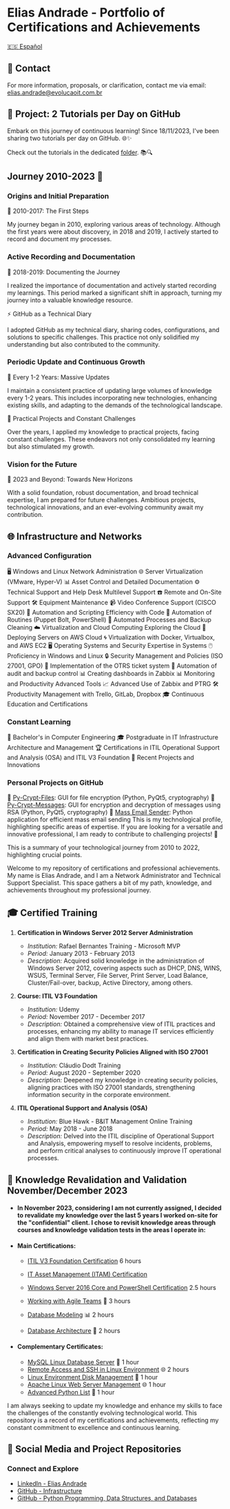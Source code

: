 # Elias Andrade - Portfolio of Certifications and Achievements
[🇪🇸 Español](https://github.com/chaos4455/Certifica-es/blob/main/resume_spanish.md)

## 📧 Contact
For more information, proposals, or clarification, contact me via email: elias.andrade@evolucaoit.com.br

## 🚀 Project: 2 Tutorials per Day on GitHub
Embark on this journey of continuous learning! Since 18/11/2023, I've been sharing two tutorials per day on GitHub. 🌐✨

Check out the tutorials in the dedicated [folder](https://github.com/chaos4455/Certifica-es/tree/main/TUTORIAIS). 📚🔍

## Journey 2010-2023 🌟
### Origins and Initial Preparation
🚀 2010-2017: The First Steps

My journey began in 2010, exploring various areas of technology. Although the first years were about discovery, in 2018 and 2019, I actively started to record and document my processes.

### Active Recording and Documentation
📝 2018-2019: Documenting the Journey

I realized the importance of documentation and actively started recording my learnings. This period marked a significant shift in approach, turning my journey into a valuable knowledge resource.

⚡ GitHub as a Technical Diary

I adopted GitHub as my technical diary, sharing codes, configurations, and solutions to specific challenges. This practice not only solidified my understanding but also contributed to the community.

### Periodic Update and Continuous Growth
🔄 Every 1-2 Years: Massive Updates

I maintain a consistent practice of updating large volumes of knowledge every 1-2 years. This includes incorporating new technologies, enhancing existing skills, and adapting to the demands of the technological landscape.

🚢 Practical Projects and Constant Challenges

Over the years, I applied my knowledge to practical projects, facing constant challenges. These endeavors not only consolidated my learning but also stimulated my growth.

### Vision for the Future
🌌 2023 and Beyond: Towards New Horizons

With a solid foundation, robust documentation, and broad technical expertise, I am prepared for future challenges. Ambitious projects, technological innovations, and an ever-evolving community await my contribution.

## 🌐 Infrastructure and Networks
### Advanced Configuration
🖥️ Windows and Linux Network Administration
🌐 Server Virtualization (VMware, Hyper-V)
📊 Asset Control and Detailed Documentation
⚙️ Technical Support and Help Desk
Multilevel Support
☎️ Remote and On-Site Support
🛠️ Equipment Maintenance
📹 Video Conference Support (CISCO SX20)
🤖 Automation and Scripting
Efficiency with Code
🔄 Automation of Routines (Puppet Bolt, PowerShell)
🚀 Automated Processes and Backup Cleaning
☁️ Virtualization and Cloud Computing
Exploring the Cloud
🚧 Deploying Servers on AWS Cloud
🌀 Virtualization with Docker, Virtualbox, and AWS EC2
🖥️ Operating Systems and Security
Expertise in Systems
🖱️ Proficiency in Windows and Linux
🔒 Security Management and Policies (ISO 27001, GPO)
🎯 Implementation of the OTRS ticket system
🔄 Automation of audit and backup control
📊 Creating dashboards in Zabbix
📊 Monitoring and Productivity
Advanced Tools
📈 Advanced Use of Zabbix and PTRG
🛠️ Productivity Management with Trello, GitLab, Dropbox
🎓 Continuous Education and Certifications
### Constant Learning
📘 Bachelor's in Computer Engineering
🎓 Postgraduate in IT Infrastructure Architecture and Management
🏆 Certifications in ITIL Operational Support and Analysis (OSA) and ITIL V3 Foundation
🚀 Recent Projects and Innovations
### Personal Projects on GitHub
📁 [Py-Crypt-Files](https://github.com/chaos4455/Py-Crypt-Files): GUI for file encryption (Python, PyQt5, cryptography)
📁 [Py-Crypt-Messages](https://github.com/chaos4455/py-crypt-messages): GUI for encryption and decryption of messages using RSA (Python, PyQt5, cryptography)
📁 [Mass Email Sender](https://github.com/chaos4455/Python-2023/tree/main/DISPARAEMAILAPP): Python application for efficient mass email sending
This is my technological profile, highlighting specific areas of expertise. If you are looking for a versatile and innovative professional, I am ready to contribute to challenging projects! 🚀

This is a summary of your technological journey from 2010 to 2022, highlighting crucial points.

Welcome to my repository of certifications and professional achievements. My name is Elias Andrade, and I am a Network Administrator and Technical Support Specialist. This space gathers a bit of my path, knowledge, and achievements throughout my professional journey.

## 🎓 Certified Training
1. **Certification in Windows Server 2012 Server Administration**
   - *Institution:* Rafael Bernantes Training - Microsoft MVP
   - *Period:* January 2013 - February 2013
   - *Description:* Acquired solid knowledge in the administration of Windows Server 2012, covering aspects such as DHCP, DNS, WINS, WSUS, Terminal Server, File Server, Print Server, Load Balance, Cluster/Fail-over, backup, Active Directory, among others.

2. **Course: ITIL V3 Foundation**
   - *Institution:* Udemy
   - *Period:* November 2017 - December 2017
   - *Description:* Obtained a comprehensive view of ITIL practices and processes, enhancing my ability to manage IT services efficiently and align them with market best practices.

3. **Certification in Creating Security Policies Aligned with ISO 27001**
   - *Institution:* Cláudio Dodt Training
   - *Period:* August 2020 - September 2020
   - *Description:* Deepened my knowledge in creating security policies, aligning practices with ISO 27001 standards, strengthening information security in the corporate environment.

4. **ITIL Operational Support and Analysis (OSA)**
   - *Institution:* Blue Hawk - B&IT Management Online Training
   - *Period:* May 2018 - June 2018
   - *Description:* Delved into the ITIL discipline of Operational Support and Analysis, empowering myself to resolve incidents, problems, and perform critical analyses to continuously improve IT operational processes.

## 📄 Knowledge Revalidation and Validation November/December 2023
- #### In November 2023, considering I am not currently assigned, I decided to revalidate my knowledge over the last 5 years I worked on-site for the "confidential" client. I chose to revisit knowledge areas through courses and knowledge validation tests in the areas I operate in:

- #### Main Certifications:

  - [ITIL V3 Foundation Certification](https://github.com/chaos4455/Certifica-es/blob/main/UC-d48b6454-e474-437b-9a00-6826b246943f.pdf) 6 hours
  - [IT Asset Management (ITAM) Certification](https://github.com/chaos4455/Certifica-es/blob/main/UC-3546ac4e-6cd9-4a9c-a2a7-699929c278d4.pdf)
  - [Windows Server 2016 Core and PowerShell Certification](https://github.com/chaos4455/Certifica-es/blob/main/UC-dc92d127-d0d2-4697-84be-ef7eed9a0c12.pdf) 2.5 hours

  - [Working with Agile Teams](https://github.com/chaos4455/Certifica-es/blob/main/C12C16DF.pdf) 🔄 3 hours
  - [Database Modeling](https://github.com/chaos4455/Certifica-es/blob/main/05D29A8E.pdf) 📊 2 hours
  - [Database Architecture](https://github.com/chaos4455/Certifica-es/blob/main/5170035E.pdf) 🏰 2 hours

- #### Complementary Certificates:
  - [MySQL Linux Database Server](https://github.com/chaos4455/Certifica-es/blob/main/2F995260.pdf) 🐧 1 hour
  - [Remote Access and SSH in Linux Environment](https://github.com/chaos4455/Certifica-es/blob/main/3EC3CA9E.pdf) 🌐 2 hours
  - [Linux Environment Disk Management](https://github.com/chaos4455/Certifica-es/blob/main/B511287A.pdf) 💽 1 hour
  - [Apache Linux Web Server Management](https://github.com/chaos4455/Certifica-es/blob/main/F2A9A279.pdf) 🌐 1 hour
  - [Advanced Python List](https://github.com/chaos4455/Certifica-es/blob/main/FC3F4E92.pdf) 🐍 1 hour

I am always seeking to update my knowledge and enhance my skills to face the challenges of the constantly evolving technological world. This repository is a record of my certifications and achievements, reflecting my constant commitment to excellence and continuous learning.

## 🔗 Social Media and Project Repositories
### Connect and Explore
- [LinkedIn - Elias Andrade](https://www.linkedin.com/in/itilmgf)
- [GitHub - Infrastructure](https://github.com/devmga/Powershell-commandlets)
- [GitHub - Python Programming, Data Structures, and Databases](https://github.com/chaos4455/Estudos-2022)
